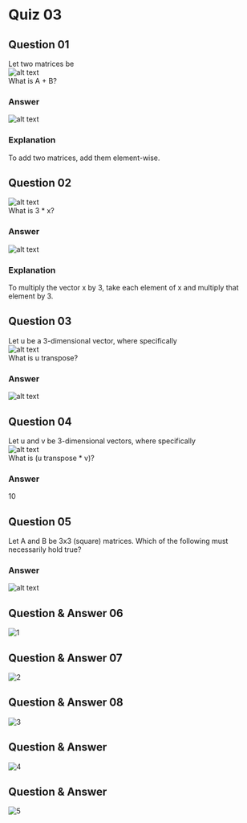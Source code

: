 Quiz 03
=======  

Question 01
-----------  
Let two matrices be  
![alt text](https://github.com/UtkarshPathrabe/Machine-Learning-Stanford-University-Coursera/blob/master/Week%2001/Weekly%20Quizzes/Quiz0301.png "Mask")   
What is A + B?  

### Answer  
![alt text](https://github.com/UtkarshPathrabe/Machine-Learning-Stanford-University-Coursera/blob/master/Week%2001/Weekly%20Quizzes/Quiz0302.png "Mask")  

### Explanation  
To add two matrices, add them element-wise.  

Question 02
-----------  
![alt text](https://github.com/UtkarshPathrabe/Machine-Learning-Stanford-University-Coursera/blob/master/Week%2001/Weekly%20Quizzes/Quiz0303.png "Mask")  
What is 3 * x?  

### Answer  
![alt text](https://github.com/UtkarshPathrabe/Machine-Learning-Stanford-University-Coursera/blob/master/Week%2001/Weekly%20Quizzes/Quiz0304.png "Mask")  

### Explanation  
To multiply the vector x by 3, take each element of x and multiply that element by 3.  

Question 03
-----------  
Let u be a 3-dimensional vector, where specifically  
![alt text](https://github.com/UtkarshPathrabe/Machine-Learning-Stanford-University-Coursera/blob/master/Week%2001/Weekly%20Quizzes/Quiz0305.png "Mask")  
What is u transpose?  

### Answer  
![alt text](https://github.com/UtkarshPathrabe/Machine-Learning-Stanford-University-Coursera/blob/master/Week%2001/Weekly%20Quizzes/Quiz0306.png "Mask")  

Question 04
-----------  
Let u and v be 3-dimensional vectors, where specifically  
![alt text](https://github.com/UtkarshPathrabe/Machine-Learning-Stanford-University-Coursera/blob/master/Week%2001/Weekly%20Quizzes/Quiz0307.png "Mask")  
What is (u transpose * v)?  

### Answer  
10  

Question 05
-----------  
Let A and B be 3x3 (square) matrices. Which of the following must necessarily hold true?  

### Answer  
![alt text](https://github.com/UtkarshPathrabe/Machine-Learning-Stanford-University-Coursera/blob/master/Week%2001/Weekly%20Quizzes/Quiz0308.png "Mask")  


Question & Answer 06
----------- 
![1](https://user-images.githubusercontent.com/61402731/151956430-5bc00b36-de68-4bdf-87c4-7a3599a2b3e8.png)


Question & Answer 07
----------- 

![2](https://user-images.githubusercontent.com/61402731/151956441-1985df94-f395-4026-913d-9453b9cf946d.png)


Question & Answer 08
----------- 
![3](https://user-images.githubusercontent.com/61402731/151956442-da27e6b9-0d60-4a7b-b8fb-1ac3e96a64c4.png)


Question & Answer 
----------- 
![4](https://user-images.githubusercontent.com/61402731/151956448-7d949d9d-3baf-4e7b-b05a-c3aef76a393f.png)


Question & Answer 
----------- 
![5](https://user-images.githubusercontent.com/61402731/151956450-3cd2f16f-c4cb-4a11-b435-ce9068fbb19c.png)



 
